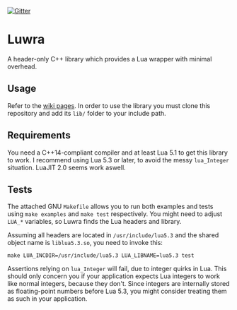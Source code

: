 [![Gitter](https://badges.gitter.im/Join%20Chat.svg)](https://gitter.im/vapourismo/luwra)

# Luwra
A header-only C++ library which provides a Lua wrapper with minimal overhead.

## Usage
Refer to the [wiki pages](https://github.com/vapourismo/luwra/wiki). In order to use the library
you must clone this repository and add its `lib/` folder to your include path.

## Requirements
You need a C++14-compliant compiler and at least Lua 5.1 to get this library to work. I recommend
using Lua 5.3 or later, to avoid the messy `lua_Integer` situation. LuaJIT 2.0 seems work aswell.

## Tests
The attached GNU `Makefile` allows you to run both examples and tests using `make examples` and
`make test` respectively. You might need to adjust `LUA_*` variables, so Luwra finds the
Lua headers and library.

Assuming all headers are located in `/usr/include/lua5.3` and the shared object name is
`liblua5.3.so`, you need to invoke this:

```
make LUA_INCDIR=/usr/include/lua5.3 LUA_LIBNAME=lua5.3 test
```

Assertions relying on `lua_Integer` will fail, due to integer quirks in Lua. This should only
concern you if your application expects Lua integers to work like normal integers, because they
don't. Since integers are internally stored as floating-point numbers before Lua 5.3, you might
consider treating them as such in your application.
